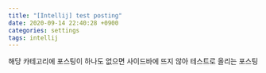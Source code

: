 ```yaml
---
title: "[Intellij] test posting"
date: 2020-09-14 22:40:28 +0900
categories: settings
tags: intellij
---
```


<div class='notice--primary' markdown='1'>
해당 카테고리에 포스팅이 하나도 없으면 사이드바에 뜨지 않아 테스트로 올리는 포스팅
</div>


